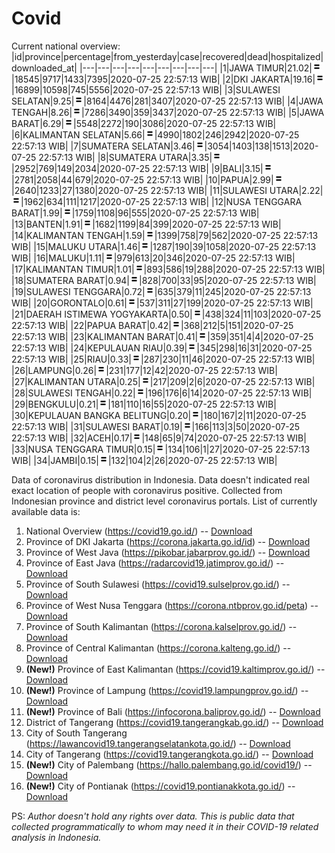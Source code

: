 # Covid
Current national overview:
|id|province|percentage|from_yesterday|case|recovered|dead|hospitalized|downloaded_at|
|---|---|---|---|---|---|---|---|---|
|1|JAWA TIMUR|21.02|![equal](https://github.com/ariefrachmannn/covid/raw/master/img/rsz_equal.png)|18545|9717|1433|7395|2020-07-25 22:57:13 WIB|
|2|DKI JAKARTA|19.16|![equal](https://github.com/ariefrachmannn/covid/raw/master/img/rsz_equal.png)|16899|10598|745|5556|2020-07-25 22:57:13 WIB|
|3|SULAWESI SELATAN|9.25|![equal](https://github.com/ariefrachmannn/covid/raw/master/img/rsz_equal.png)|8164|4476|281|3407|2020-07-25 22:57:13 WIB|
|4|JAWA TENGAH|8.26|![equal](https://github.com/ariefrachmannn/covid/raw/master/img/rsz_equal.png)|7286|3490|359|3437|2020-07-25 22:57:13 WIB|
|5|JAWA BARAT|6.29|![equal](https://github.com/ariefrachmannn/covid/raw/master/img/rsz_equal.png)|5548|2272|190|3086|2020-07-25 22:57:13 WIB|
|6|KALIMANTAN SELATAN|5.66|![equal](https://github.com/ariefrachmannn/covid/raw/master/img/rsz_equal.png)|4990|1802|246|2942|2020-07-25 22:57:13 WIB|
|7|SUMATERA SELATAN|3.46|![equal](https://github.com/ariefrachmannn/covid/raw/master/img/rsz_equal.png)|3054|1403|138|1513|2020-07-25 22:57:13 WIB|
|8|SUMATERA UTARA|3.35|![equal](https://github.com/ariefrachmannn/covid/raw/master/img/rsz_equal.png)|2952|769|149|2034|2020-07-25 22:57:13 WIB|
|9|BALI|3.15|![equal](https://github.com/ariefrachmannn/covid/raw/master/img/rsz_equal.png)|2781|2058|44|679|2020-07-25 22:57:13 WIB|
|10|PAPUA|2.99|![equal](https://github.com/ariefrachmannn/covid/raw/master/img/rsz_equal.png)|2640|1233|27|1380|2020-07-25 22:57:13 WIB|
|11|SULAWESI UTARA|2.22|![equal](https://github.com/ariefrachmannn/covid/raw/master/img/rsz_equal.png)|1962|634|111|1217|2020-07-25 22:57:13 WIB|
|12|NUSA TENGGARA BARAT|1.99|![equal](https://github.com/ariefrachmannn/covid/raw/master/img/rsz_equal.png)|1759|1108|96|555|2020-07-25 22:57:13 WIB|
|13|BANTEN|1.91|![equal](https://github.com/ariefrachmannn/covid/raw/master/img/rsz_equal.png)|1682|1199|84|399|2020-07-25 22:57:13 WIB|
|14|KALIMANTAN TENGAH|1.59|![equal](https://github.com/ariefrachmannn/covid/raw/master/img/rsz_equal.png)|1399|758|79|562|2020-07-25 22:57:13 WIB|
|15|MALUKU UTARA|1.46|![equal](https://github.com/ariefrachmannn/covid/raw/master/img/rsz_equal.png)|1287|190|39|1058|2020-07-25 22:57:13 WIB|
|16|MALUKU|1.11|![equal](https://github.com/ariefrachmannn/covid/raw/master/img/rsz_equal.png)|979|613|20|346|2020-07-25 22:57:13 WIB|
|17|KALIMANTAN TIMUR|1.01|![equal](https://github.com/ariefrachmannn/covid/raw/master/img/rsz_equal.png)|893|586|19|288|2020-07-25 22:57:13 WIB|
|18|SUMATERA BARAT|0.94|![equal](https://github.com/ariefrachmannn/covid/raw/master/img/rsz_equal.png)|828|700|33|95|2020-07-25 22:57:13 WIB|
|19|SULAWESI TENGGARA|0.72|![equal](https://github.com/ariefrachmannn/covid/raw/master/img/rsz_equal.png)|635|379|11|245|2020-07-25 22:57:13 WIB|
|20|GORONTALO|0.61|![equal](https://github.com/ariefrachmannn/covid/raw/master/img/rsz_equal.png)|537|311|27|199|2020-07-25 22:57:13 WIB|
|21|DAERAH ISTIMEWA YOGYAKARTA|0.50|![equal](https://github.com/ariefrachmannn/covid/raw/master/img/rsz_equal.png)|438|324|11|103|2020-07-25 22:57:13 WIB|
|22|PAPUA BARAT|0.42|![equal](https://github.com/ariefrachmannn/covid/raw/master/img/rsz_equal.png)|368|212|5|151|2020-07-25 22:57:13 WIB|
|23|KALIMANTAN BARAT|0.41|![equal](https://github.com/ariefrachmannn/covid/raw/master/img/rsz_equal.png)|359|351|4|4|2020-07-25 22:57:13 WIB|
|24|KEPULAUAN RIAU|0.39|![equal](https://github.com/ariefrachmannn/covid/raw/master/img/rsz_equal.png)|345|298|16|31|2020-07-25 22:57:13 WIB|
|25|RIAU|0.33|![equal](https://github.com/ariefrachmannn/covid/raw/master/img/rsz_equal.png)|287|230|11|46|2020-07-25 22:57:13 WIB|
|26|LAMPUNG|0.26|![equal](https://github.com/ariefrachmannn/covid/raw/master/img/rsz_equal.png)|231|177|12|42|2020-07-25 22:57:13 WIB|
|27|KALIMANTAN UTARA|0.25|![equal](https://github.com/ariefrachmannn/covid/raw/master/img/rsz_equal.png)|217|209|2|6|2020-07-25 22:57:13 WIB|
|28|SULAWESI TENGAH|0.22|![equal](https://github.com/ariefrachmannn/covid/raw/master/img/rsz_equal.png)|196|176|6|14|2020-07-25 22:57:13 WIB|
|29|BENGKULU|0.21|![equal](https://github.com/ariefrachmannn/covid/raw/master/img/rsz_equal.png)|181|110|16|55|2020-07-25 22:57:13 WIB|
|30|KEPULAUAN BANGKA BELITUNG|0.20|![equal](https://github.com/ariefrachmannn/covid/raw/master/img/rsz_equal.png)|180|167|2|11|2020-07-25 22:57:13 WIB|
|31|SULAWESI BARAT|0.19|![equal](https://github.com/ariefrachmannn/covid/raw/master/img/rsz_equal.png)|166|113|3|50|2020-07-25 22:57:13 WIB|
|32|ACEH|0.17|![equal](https://github.com/ariefrachmannn/covid/raw/master/img/rsz_equal.png)|148|65|9|74|2020-07-25 22:57:13 WIB|
|33|NUSA TENGGARA TIMUR|0.15|![equal](https://github.com/ariefrachmannn/covid/raw/master/img/rsz_equal.png)|134|106|1|27|2020-07-25 22:57:13 WIB|
|34|JAMBI|0.15|![equal](https://github.com/ariefrachmannn/covid/raw/master/img/rsz_equal.png)|132|104|2|26|2020-07-25 22:57:13 WIB|

Data of coronavirus distribution in Indonesia. Data doesn't indicated real exact location of people with coronavirus positive. Collected from Indonesian province and district level coronavirus portals. List of currently available data is:
1. National Overview (https://covid19.go.id/) -- [Download](https://www.dropbox.com/s/66ly270fw4y76fx/covid_nasional.csv?dl=0)
2. Province of DKI Jakarta (https://corona.jakarta.go.id/id) -- [Download](https://riwayat-file-covid-19-dki-jakarta-jakartagis.hub.arcgis.com/)
3. Province of West Java (https://pikobar.jabarprov.go.id/) -- [Download](https://www.dropbox.com/s/alg0zp60fylq6cn/covid_jabar.csv?dl=0)
4. Province of East Java (https://radarcovid19.jatimprov.go.id/) -- [Download](https://www.dropbox.com/sh/e7vtgcnl4ckbvr4/AADo9UMRDZvrhHn66qTHZOvNa?dl=0)
5. Province of South Sulawesi (https://covid19.sulselprov.go.id/) -- [Download](https://www.dropbox.com/s/z5ek23lwcztj7z7/covid_sulsel.csv?dl=0)
6. Province of West Nusa Tenggara (https://corona.ntbprov.go.id/peta) -- [Download](https://www.dropbox.com/s/4p2k93n42xx0c00/covid_ntb.csv?dl=0)
7. Province of South Kalimantan (https://corona.kalselprov.go.id/) -- [Download](https://www.dropbox.com/sh/7aa2kvz8lb04pzz/AADH1Oj5oFMw2mp-D3JStPRsa?dl=0)
8. Province of Central Kalimantan (https://corona.kalteng.go.id/) -- [Download](https://www.dropbox.com/s/9q01v5r3ys2ozk4/covid_kalteng.csv?dl=0)
9. **(New!)** Province of East Kalimantan (https://covid19.kaltimprov.go.id/) -- [Download](https://www.dropbox.com/sh/qhpxj532nm80goa/AAB6ek_fp1__ieTR0TFQpfIga?dl=0)
10. **(New!)** Province of Lampung (https://covid19.lampungprov.go.id/) -- [Download](https://www.dropbox.com/s/ecuew6oa9kzwqwx/covid_lampung.csv?dl=0)
11. **(New!)** Province of Bali (https://infocorona.baliprov.go.id/) -- [Download](https://www.dropbox.com/sh/iceiwun4ufttmiu/AAC7dSRMpfTjPI1Lfzw-LeCUa?dl=0)
12. District of Tangerang (https://covid19.tangerangkab.go.id/) -- [Download](https://www.dropbox.com/sh/yxovyy6sy5bnz4p/AACZzVHinisKmz8oQWyQJ3nua?dl=0)
13. City of South Tangerang (https://lawancovid19.tangerangselatankota.go.id/) -- [Download](https://www.dropbox.com/s/zlvxo4ivswdzmle/covid_tangsel.csv?dl=0)
14. City of Tangerang (https://covid19.tangerangkota.go.id/) -- [Download](https://www.dropbox.com/s/e53224kvdrpjzy0/covid_tangkot.csv?dl=0)
15. **(New!)** City of Palembang (https://hallo.palembang.go.id/covid19/) -- [Download](https://www.dropbox.com/sh/oj17bhwhlpjht9e/AABZEG-OiaSaFvikATDx6coEa?dl=0)
16. **(New!)** City of Pontianak (https://covid19.pontianakkota.go.id/) -- [Download](https://www.dropbox.com/sh/66if3y4ly51j4sh/AADQ-zwLGa7Kz4ZzJgDw2-3na?dl=0)

PS: *Author doesn't hold any rights over data. This is public data that collected programmatically to whom may need it in their COVID-19 related analysis in Indonesia.*

